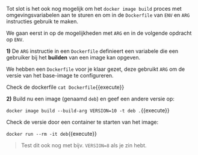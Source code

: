 Tot slot is het ook nog mogelijk om het `docker image build` proces met omgevingsvariabelen aan te sturen en om in de `Dockerfile` van `ENV` en `ARG` instructies gebruik te maken.

We gaan eerst in op de mogelijkheden met `ARG` en in de volgende opdracht op `ENV`.

**1)** De `ARG` instructie in een `Dockerfile` definieert een variabele die een gebruiker bij het **builden** van een image kan opgeven.

We hebben een `Dockerfile` voor je klaar gezet, deze gebruikt `ARG` om de versie van het base-image te configureren. 

Check de dockerfile `cat Dockerfile`{{execute}}

**2)** Build nu een image (genaamd `deb`) en geef een andere versie op:

`docker image build --build-arg VERSION=10 -t deb .`{{execute}}

Check de versie door een container te starten van het image:

`docker run --rm -it deb`{{execute}}

> Test dit ook nog met bijv. `VERSION=8` als je zin hebt.
